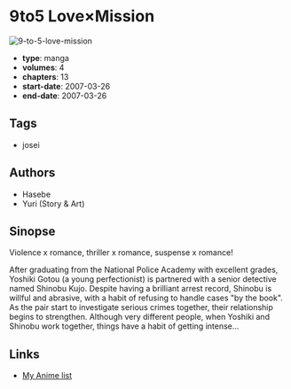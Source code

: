 # 9to5 Love×Mission

![9-to-5-love-mission](https://cdn.myanimelist.net/images/manga/1/24075.jpg)

-   **type**: manga
-   **volumes**: 4
-   **chapters**: 13
-   **start-date**: 2007-03-26
-   **end-date**: 2007-03-26

## Tags

-   josei

## Authors

-   Hasebe
-   Yuri (Story & Art)

## Sinopse

Violence x romance, thriller x romance, suspense x romance!

After graduating from the National Police Academy with excellent grades, Yoshiki Gotou (a young perfectionist) is partnered with a senior detective named Shinobu Kujo. Despite having a brilliant arrest record, Shinobu is willful and abrasive, with a habit of refusing to handle cases "by the book". As the pair start to investigate serious crimes together, their relationship begins to strengthen. Although very different people, when Yoshiki and Shinobu work together, things have a habit of getting intense...

## Links

-   [My Anime list](https://myanimelist.net/manga/12462/9to5_Love%C3%97Mission)
